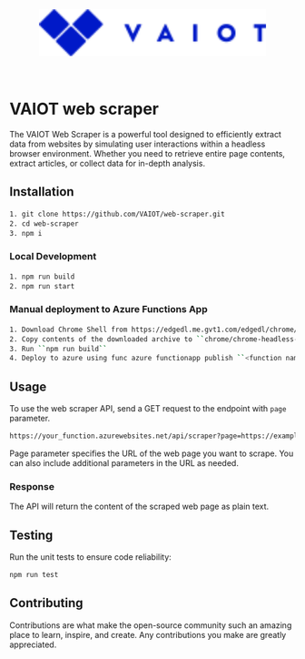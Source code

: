<div align="center">
    <img src="assets/vaiotLogo.svg" alt="VAIOT Logo" width="400"/>
</div>

</br>
</br>

# VAIOT web scraper

The VAIOT Web Scraper is a powerful tool designed to efficiently extract data from websites by simulating user interactions within a headless browser environment. Whether you need to retrieve entire page contents, extract articles, or collect data for in-depth analysis.

## Installation
```bash
1. git clone https://github.com/VAIOT/web-scraper.git
2. cd web-scraper
3. npm i
```

### Local Development
```bash
1. npm run build
2. npm run start
```

### Manual deployment to Azure Functions App
```bash
1. Download Chrome Shell from https://edgedl.me.gvt1.com/edgedl/chrome/chrome-for-testing/120.0.6099.109/linux64/chrome-headless-shell-linux64.zip
2. Copy contents of the downloaded archive to ``chrome/chrome-headless-shell-linux64``
3. Run ``npm run build``
4. Deploy to azure using func azure functionapp publish ``<function name>``
```

## Usage
To use the web scraper API, send a GET request to the endpoint with ```page``` parameter.
```bash
https://your_function.azurewebsites.net/api/scraper?page=https://example.com
```

Page parameter specifies the URL of the web page you want to scrape. You can also include additional parameters in the URL as needed.

### Response
The API will return the content of the scraped web page as plain text.

## Testing

Run the unit tests to ensure code reliability:

```bash
npm run test
```

## Contributing

Contributions are what make the open-source community such an amazing place to learn, inspire, and create. Any contributions you make are greatly appreciated.
